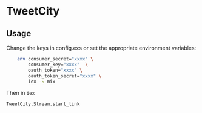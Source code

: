 # TweetCity

## Usage

Change the keys in config.exs or set the appropriate environment variables:

```bash
	env consumer_secret="xxxx" \
		consumer_key="xxxx"  \
		oauth_token="xxxx" \
		oauth_token_secret="xxxx" \
		iex -S mix
```

Then in `iex`

```iex
TweetCity.Stream.start_link
```
